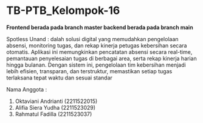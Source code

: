 # TB-PTB_Kelompok-16

**Frontend berada pada branch master 
backend berada pada branch main**

Spotless Unand : dalah solusi digital yang memudahkan pengelolaan absensi, monitoring tugas, dan rekap kinerja petugas kebersihan secara otomatis. Aplikasi ini memungkinkan pencatatan absensi secara real-time, pemantauan penyelesaian tugas di berbagai area, serta rekap kinerja harian hingga bulanan. Dengan sistem ini, pengelolaan tim kebersihan menjadi lebih efisien, transparan, dan terstruktur, memastikan setiap tugas terlaksana tepat waktu dan sesuai standar

Nama Anggota :
1. Oktaviani Andrianti (2211522015)
2. Alifia Siera Yudha (2211523029)
3. Rahmatul Fadilla (2211523037)
